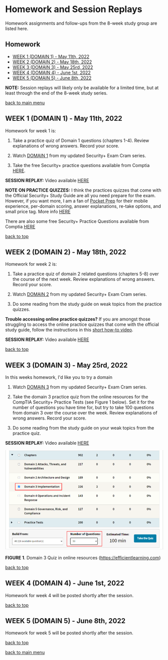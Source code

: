 # Homework and Session Replays

Homework assignments and follow-ups from the 8-week study group are listed here.

## Homework

  - [WEEK 1 (DOMAIN 1) - May 11th, 2022](#week-1-domain-1---may-11th-2022)
  - [WEEK 2 (DOMAIN 2) - May 18th, 2022](#week-2-domain-2---may-18th-2022)
  - [WEEK 3 (DOMAIN 3) - May 25rd, 2022](#week-3-domain-3---may-25rd-2022)
  - [WEEK 4 (DOMAIN 4) - June 1st, 2022](#week-4-domain-4---june-1st-2022)
  - [WEEK 5 (DOMAIN 5) - June 8th, 2022](#week-5-domain-5---june-8th-2022)


**NOTE:** Session replays will likely only be available for a limited time, but at least through the end of the 8-week study series.

[back to main menu](https://github.com/pzerger/comptiaexamcram/blob/main/README.md)

## WEEK 1 (DOMAIN 1) - May 11th, 2022

Homework for week 1 is:

1. Take a practice quiz of Domain 1 questions (chapters 1-4). Review explanations of wrong answers. Record your score.

2. Watch [DOMAIN 1](https://youtu.be/4HGQ0uYeSaA) from my updated Security+ Exam Cram series.

3. Take the free Security+ practice questions available from Comptia [HERE](https://bit.ly/2SZ79m0).

**SESSION REPLAY:** Video available [HERE](https://youtu.be/WH6cBbEqn5w)

**NOTE ON PRACTICE QUIZZES:** I think the practices quizzes that come with the Official Security+ Study Guide are all you need prepare for the exam. However, if you want more, I am a fan of [Pocket Prep](https://www.pocketprep.com/exams/comptia-security/?ref=peterzerger) for their mobile experience, per-domain scoring, answer explanations, re-take options, and small price tag. More info [HERE](https://www.pocketprep.com/exams/comptia-security/?ref=peterzerger)

There are also some free Security+ Practice Questions available from Comptia [HERE](https://bit.ly/2SZ79m0)


[back to top](#homework-and-session-replays)

## WEEK 2 (DOMAIN 2) - May 18th, 2022

Homework for week 2 is:

1. Take a practice quiz of domain 2 related questions (chapters 5-8) over the course of the next week. Review explanations of wrong answers. Record your score.

2. Watch [DOMAIN 2](https://youtu.be/tvzfD9ET-Lk) from my updated Security+ Exam Cram series.

3. Do some reading from the study guide on weak topics from the practice quizzes.

**Trouble accessing online practice quizzes?** If you are amongst those struggling to access the online practice quizzes that come with the official study guide, follow the instructions in this [short how-to video](https://youtu.be/expPsyQBcPQ).

**SESSION REPLAY:** Video available [HERE](https://youtu.be/NcwezSgZ_zs)

[back to top](#homework-and-session-replays)

## WEEK 3 (DOMAIN 3) - May 25rd, 2022

In this weeks homework, I'd like you to try a domain 

1. Watch [DOMAIN 3](https://youtu.be/CdBD5aFLUEc) from my updated Security+ Exam Cram series.

2. Take the domain 3 practice quiz from the online resources for the CompTIA Security+ Practice Tests (see Figure 1 below). Set it for the number of questions you have time for, but try to take 100 questions from domain 3 over the course over the week. Review explanations of wrong answers. Record your score.

3. Do some reading from the study guide on your weak topics from the practice quiz.

**SESSION REPLAY:** Video available [HERE](https://youtu.be/1idaCCWhR5c)

![Domain 3 Quiz](/images/dom3exam.png)

**FIGURE 1**. Domain 3 Quiz in online resources (https://efficientlearning.com)



[back to top](#homework-and-session-replays)

## WEEK 4 (DOMAIN 4) - June 1st, 2022

Homework for week 4 will be posted shortly after the session.

[back to top](#homework-and-session-replays)

## WEEK 5 (DOMAIN 5) - June 8th, 2022

Homework for week 5 will be posted shortly after the session.

[back to top](#homework-and-session-replays)

[back to main menu](https://github.com/pzerger/comptiaexamcram/blob/main/README.md)